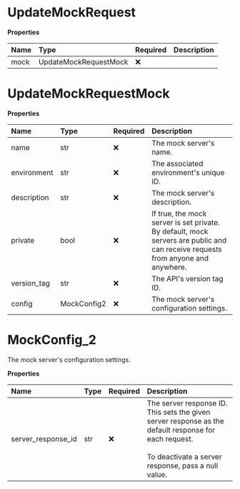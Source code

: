 # UpdateMockRequest

**Properties**

| Name | Type                  | Required | Description |
| :--- | :-------------------- | :------- | :---------- |
| mock | UpdateMockRequestMock | ❌       |             |

# UpdateMockRequestMock

**Properties**

| Name        | Type        | Required | Description                                                                                                                     |
| :---------- | :---------- | :------- | :------------------------------------------------------------------------------------------------------------------------------ |
| name        | str         | ❌       | The mock server's name.                                                                                                         |
| environment | str         | ❌       | The associated environment's unique ID.                                                                                         |
| description | str         | ❌       | The mock server's description.                                                                                                  |
| private     | bool        | ❌       | If true, the mock server is set private. By default, mock servers are public and can receive requests from anyone and anywhere. |
| version_tag | str         | ❌       | The API's version tag ID.                                                                                                       |
| config      | MockConfig2 | ❌       | The mock server's configuration settings.                                                                                       |

# MockConfig_2

The mock server's configuration settings.

**Properties**

| Name               | Type | Required | Description                                                                                                                                                             |
| :----------------- | :--- | :------- | :---------------------------------------------------------------------------------------------------------------------------------------------------------------------- |
| server_response_id | str  | ❌       | The server response ID. This sets the given server response as the default response for each request.<br/><br/>To deactivate a server response, pass a null value.<br/> |
